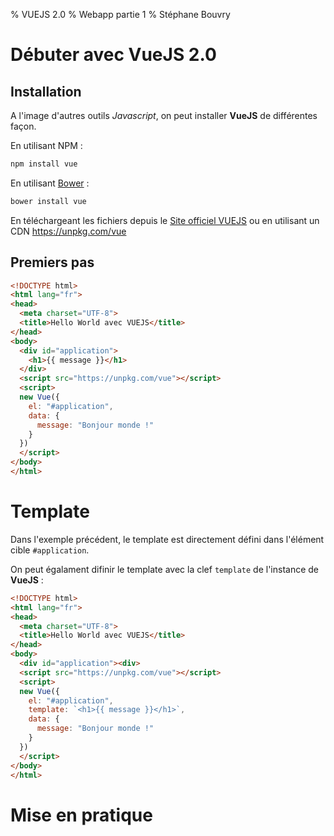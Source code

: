 % VUEJS 2.0
% Webapp partie 1
% Stéphane Bouvry

# Débuter avec VueJS 2.0

## Installation

A l'image d'autres outils *Javascript*, on peut installer **VueJS** de différentes façon.

En utilisant NPM :
```bash
npm install vue
```

En utilisant [Bower](https://bower.io/) :
```bash
bower install vue
```

En téléchargeant les fichiers depuis le [Site officiel VUEJS](https://vuejs.org/) ou en utilisant un CDN <https://unpkg.com/vue>



## Premiers pas

```html
<!DOCTYPE html>
<html lang="fr">
<head>
  <meta charset="UTF-8">
  <title>Hello World avec VUEJS</title>
</head>
<body>
  <div id="application">
    <h1>{{ message }}</h1>
  </div>
  <script src="https://unpkg.com/vue"></script>
  <script>
  new Vue({
    el: "#application",
    data: {
      message: "Bonjour monde !"
    }
  })
  </script>
</body>
</html>
```

# Template

Dans l'exemple précédent, le template est directement défini dans l'élément cible `#application`.

On peut égalament difinir le template avec la clef `template` de l'instance de **VueJS** :

```html
<!DOCTYPE html>
<html lang="fr">
<head>
  <meta charset="UTF-8">
  <title>Hello World avec VUEJS</title>
</head>
<body>
  <div id="application"><div>
  <script src="https://unpkg.com/vue"></script>
  <script>
  new Vue({
    el: "#application",
    template: `<h1>{{ message }}</h1>`,
    data: {
      message: "Bonjour monde !"
    }
  })
  </script>
</body>
</html>
```

# Mise en pratique
